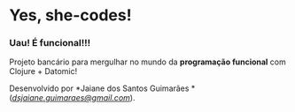 # Yes, she-codes!

### Uau! É funcional!!! 

Projeto bancário para mergulhar no mundo da **programação funcional** com Clojure + Datomic!


Desenvolvido por *Jaiane dos Santos Guimarães * (*dsjaiane.guimaraes@gmail.com*).
